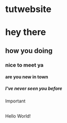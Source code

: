 # tutwebsite

# hey there
## how you doing
### nice to meet ya
#### are you new in town
##### I've never seen you before

> [!IMPORTANT] 
> <br>Hello World!